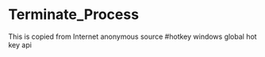 # Terminate_Process
This is copied from Internet anonymous source
#hotkey 
windows global hot key api 
